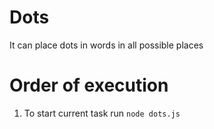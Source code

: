 # Dots

It can place dots in words in all possible places

# Order of execution
1. To start current task run `node dots.js`

